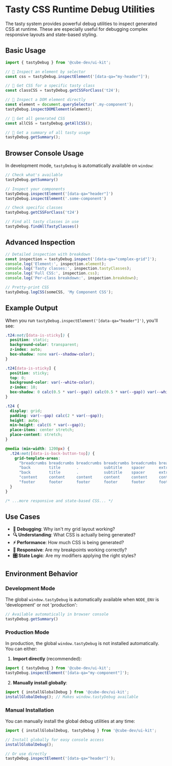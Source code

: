 # Tasty CSS Runtime Debug Utilities

The tasty system provides powerful debug utilities to inspect generated CSS at runtime. These are especially useful for debugging complex responsive layouts and state-based styling.

## Basic Usage

```typescript
import { tastyDebug } from '@cube-dev/ui-kit';

// 🎯 Inspect an element by selector
const css = tastyDebug.inspectElement('[data-qa="my-header"]');

// 🎯 Get CSS for a specific tasty class
const classCSS = tastyDebug.getCSSForClass('t24');

// 🎯 Inspect a DOM element directly
const element = document.querySelector('.my-component');
tastyDebug.inspectDOMElement(element);

// 🎯 Get all generated CSS
const allCSS = tastyDebug.getAllCSS();

// 🎯 Get a summary of all tasty usage
tastyDebug.getSummary();
```

## Browser Console Usage

In development mode, `tastyDebug` is automatically available on `window`:

```javascript
// Check what's available
tastyDebug.getSummary()

// Inspect your components
tastyDebug.inspectElement('[data-qa="header"]')
tastyDebug.inspectElement('.some-component')

// Check specific classes
tastyDebug.getCSSForClass('t24')

// Find all tasty classes in use
tastyDebug.findAllTastyClasses()
```

## Advanced Inspection

```typescript
// Detailed inspection with breakdown
const inspection = tastyDebug.inspect('[data-qa="complex-grid"]');
console.log('Element:', inspection.element);
console.log('Tasty classes:', inspection.tastyClasses);
console.log('Full CSS:', inspection.css);
console.log('Per-class breakdown:', inspection.breakdown);

// Pretty-print CSS
tastyDebug.logCSS(someCSS, 'My Component CSS');
```

## Example Output

When you run `tastyDebug.inspectElement('[data-qa="header"]')`, you'll see:

```css
.t24:not([data-is-sticky]) {
  position: static; 
  background-color: transparent; 
  z-index: auto; 
  box-shadow: none var(--shadow-color);
}

.t24[data-is-sticky] {
  position: sticky; 
  top: 0; 
  background-color: var(--white-color); 
  z-index: 10; 
  box-shadow: 0 calc(0.5 * var(--gap)) calc(0.5 * var(--gap)) var(--white-color);
}

.t24 {
  display: grid; 
  padding: var(--gap) calc(2 * var(--gap)); 
  height: auto; 
  min-height: calc(6 * var(--gap)); 
  place-items: center stretch; 
  place-content: stretch;
}

@media (min-width: 1200px) {
  .t24:not([data-is-back-button-top]) {
    grid-template-areas: 
      "breadcrumbs breadcrumbs breadcrumbs breadcrumbs breadcrumbs breadcrumbs"
      "back        title       .           subtitle    spacer      extra"
      "back        title       .           subtitle    spacer      extra"
      "content     content     content     content     content     content"
      "footer      footer      footer      footer      footer      footer";
  }
}

/* ...more responsive and state-based CSS... */
```

## Use Cases

- **🐛 Debugging**: Why isn't my grid layout working?
- **🔍 Understanding**: What CSS is actually being generated?
- **⚡ Performance**: How much CSS is being generated?
- **📱 Responsive**: Are my breakpoints working correctly?
- **🎛️ State Logic**: Are my modifiers applying the right styles?

## Environment Behavior

### Development Mode
The global `window.tastyDebug` is automatically available when `NODE_ENV` is 'development' or not 'production':

```javascript
// Available automatically in browser console
tastyDebug.getSummary()
```

### Production Mode
In production, the global `window.tastyDebug` is not installed automatically. You can either:

1. **Import directly** (recommended):
```typescript
import { tastyDebug } from '@cube-dev/ui-kit';
tastyDebug.inspectElement('[data-qa="my-component"]');
```

2. **Manually install globally**:
```typescript
import { installGlobalDebug } from '@cube-dev/ui-kit';
installGlobalDebug(); // Makes window.tastyDebug available
```

### Manual Installation

You can manually install the global debug utilities at any time:

```typescript
import { installGlobalDebug, tastyDebug } from '@cube-dev/ui-kit';

// Install globally for easy console access
installGlobalDebug();

// Or use directly
tastyDebug.inspectElement('[data-qa="header"]');
```
